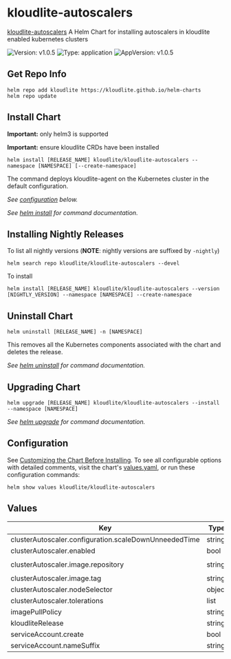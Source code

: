 # kloudlite-autoscalers

[kloudlite-autoscalers](https://github.com/kloudlite.io/helm-charts/charts/kloudlite-autoscalers) A Helm Chart for installing autoscalers in kloudlite enabled kubernetes clusters

![Version: v1.0.5](https://img.shields.io/badge/Version-v1.0.5-informational?style=flat-square) ![Type: application](https://img.shields.io/badge/Type-application-informational?style=flat-square) ![AppVersion: v1.0.5](https://img.shields.io/badge/AppVersion-v1.0.5-informational?style=flat-square)

## Get Repo Info

```console
helm repo add kloudlite https://kloudlite.github.io/helm-charts
helm repo update
```

## Install Chart

**Important:** only helm3 is supported

**Important:** ensure kloudlite CRDs have been installed

```console
helm install [RELEASE_NAME] kloudlite/kloudlite-autoscalers --namespace [NAMESPACE] [--create-namespace]
```

The command deploys kloudlite-agent on the Kubernetes cluster in the default configuration.

_See [configuration](#configuration) below._

_See [helm install](https://helm.sh/docs/helm/helm_install/) for command documentation._

## Installing Nightly Releases

To list all nightly versions (**NOTE**: nightly versions are suffixed by `-nightly`)

```console
helm search repo kloudlite/kloudlite-autoscalers --devel
```

To install
```console
helm install [RELEASE_NAME] kloudlite/kloudlite-autoscalers --version [NIGHTLY_VERSION] --namespace [NAMESPACE] --create-namespace
```

## Uninstall Chart

```console
helm uninstall [RELEASE_NAME] -n [NAMESPACE]
```

This removes all the Kubernetes components associated with the chart and deletes the release.

_See [helm uninstall](https://helm.sh/docs/helm/helm_uninstall/) for command documentation._

## Upgrading Chart

```console
helm upgrade [RELEASE_NAME] kloudlite/kloudlite-autoscalers --install --namespace [NAMESPACE]
```

_See [helm upgrade](https://helm.sh/docs/helm/helm_upgrade/) for command documentation._

## Configuration

See [Customizing the Chart Before Installing](https://helm.sh/docs/intro/using_helm/#customizing-the-chart-before-installing). To see all configurable options with detailed comments, visit the chart's [values.yaml](./values.yaml), or run these configuration commands:

```console
helm show values kloudlite/kloudlite-autoscalers
```

## Values

| Key | Type | Default | Description |
|-----|------|---------|-------------|
| clusterAutoscaler.configuration.scaleDownUnneededTime | string | `"1m"` |  |
| clusterAutoscaler.enabled | bool | `true` |  |
| clusterAutoscaler.image.repository | string | `"ghcr.io/kloudlite/kloudlite/autoscaler/cluster-autoscaler"` |  |
| clusterAutoscaler.image.tag | string | `""` |  |
| clusterAutoscaler.nodeSelector | object | `{}` |  |
| clusterAutoscaler.tolerations | list | `[]` |  |
| imagePullPolicy | string | `""` |  |
| kloudliteRelease | string | `""` |  |
| serviceAccount.create | bool | `true` |  |
| serviceAccount.nameSuffix | string | `"sa"` |  |
